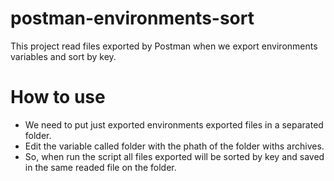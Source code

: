 # postman-environments-sort
This project read files exported by Postman when we export environments variables and sort by key. 

# How to use
- We need to put just exported environments exported files in a separated folder.
- Edit the variable called folder with the phath of the folder withs archives. 
- So, when run the script all files exported will be sorted by key and saved in the same readed file on the folder.
